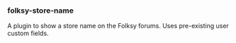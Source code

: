 ### folksy-store-name

A plugin to show a store name on the Folksy forums. Uses pre-existing user custom fields.

